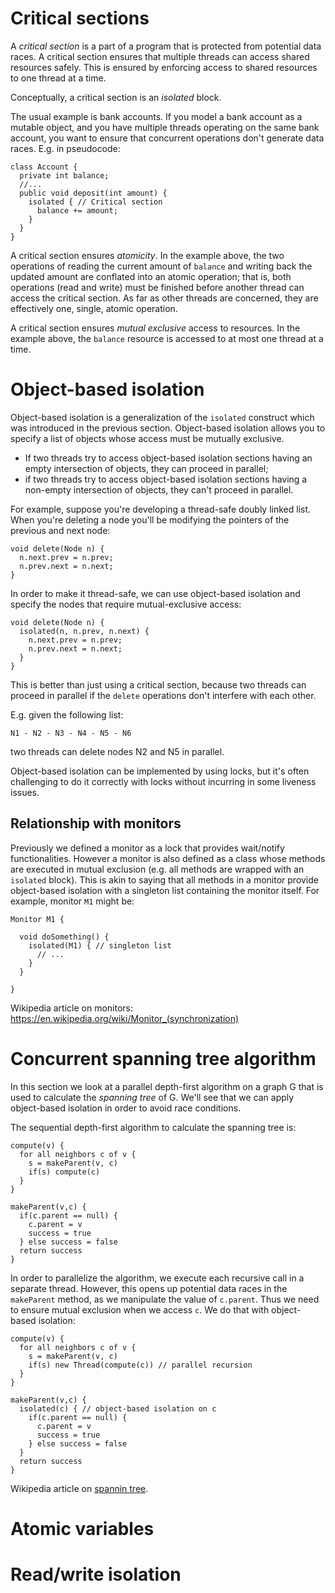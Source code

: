 # Critical sections

A *critical section* is a part of a program that is protected from potential data races. A critical section ensures that multiple threads can access shared resources safely. This is ensured by enforcing access to shared resources to one thread at a time.

Conceptually, a critical section is an *isolated* block.

The usual example is bank accounts. If you model a bank account as a mutable object, and you have multiple threads operating on the same bank account, you want to ensure that concurrent operations don't generate data races. E.g. in pseudocode:

```
class Account {
  private int balance;
  //...
  public void deposit(int amount) {
    isolated { // Critical section
      balance += amount;
    }
  }
}
```

A critical section ensures *atomicity*. In the example above, the two operations of reading the current amount of `balance` and writing back the updated amount are conflated into an atomic operation; that is, both operations (read and write) must be finished before another thread can access the critical section. As far as other threads are concerned, they are effectively one, single, atomic operation.

A critical section ensures *mutual exclusive* access to resources. In the example above, the `balance` resource is accessed to at most one thread at a time.

# Object-based isolation

Object-based isolation is a generalization of the `isolated` construct which was introduced in the previous section. Object-based isolation allows you to specify a list of objects whose access must be mutually exclusive.

- If two threads try to access object-based isolation sections having an empty intersection of objects, they can proceed in parallel;
- if two threads try to access object-based isolation sections having a non-empty intersection of objects, they can't proceed in parallel.

For example, suppose you're developing a thread-safe doubly linked list. When you're deleting a node you'll be modifying the pointers of the previous and next node:

```
void delete(Node n) {
  n.next.prev = n.prev;
  n.prev.next = n.next;
}
```

In order to make it thread-safe, we can use object-based isolation and specify the nodes that require mutual-exclusive access:

```
void delete(Node n) {
  isolated(n, n.prev, n.next) {
    n.next.prev = n.prev;
    n.prev.next = n.next;
  }
}
```

This is better than just using a critical section, because two threads can proceed in parallel if the `delete` operations don't interfere with each other.

E.g. given the following list:

```
N1 - N2 - N3 - N4 - N5 - N6
```

two threads can delete nodes N2 and N5 in parallel.

Object-based isolation can be implemented by using locks, but it's often challenging to do it correctly with locks without incurring in some liveness issues.

## Relationship with monitors

Previously we defined a monitor as a lock that provides wait/notify functionalities. However a monitor is also defined as a class whose methods are executed in mutual exclusion (e.g. all methods are wrapped with an `isolated` block). This is akin to saying that all methods in a monitor provide object-based isolation with a singleton list containing the monitor itself. For example, monitor `M1` might be:

```
Monitor M1 {

  void doSomething() {
    isolated(M1) { // singleton list
      // ...
    }
  }

}
```

Wikipedia article on monitors: https://en.wikipedia.org/wiki/Monitor_(synchronization)

# Concurrent spanning tree algorithm

In this section we look at a parallel depth-first algorithm on a graph G that is used to calculate the *spanning tree* of G. We'll see that we can apply object-based isolation in order to avoid race conditions.

The sequential depth-first algorithm to calculate the spanning tree is:

```
compute(v) {
  for all neighbors c of v {
    s = makeParent(v, c)
    if(s) compute(c)
  }
}

makeParent(v,c) {
  if(c.parent == null) {
    c.parent = v
    success = true
  } else success = false
  return success
}
```

In order to parallelize the algorithm, we execute each recursive call in a separate thread. However, this opens up potential data races in the `makeParent` method, as we manipulate the value of `c.parent`. Thus we need to ensure mutual exclusion when we access `c`. We do that with object-based isolation:

```
compute(v) {
  for all neighbors c of v {
    s = makeParent(v, c)
    if(s) new Thread(compute(c)) // parallel recursion
  }
}

makeParent(v,c) {
  isolated(c) { // object-based isolation on c
    if(c.parent == null) {
      c.parent = v
      success = true
    } else success = false
  }
  return success
}
```

Wikipedia article on [spannin tree](https://en.wikipedia.org/wiki/Spanning_tree).

# Atomic variables

# Read/write isolation
